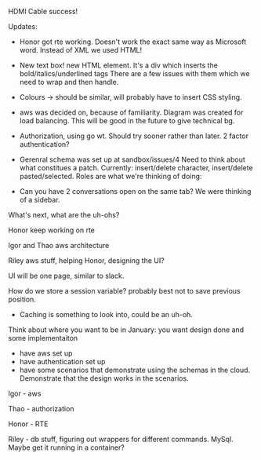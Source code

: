 HDMI Cable success!

Updates: 
* Honor got rte working. Doesn't work the exact same way as Microsoft word. 
  Instead of XML we used HTML!
  
* New text box! new HTML element. It's a div which inserts the bold/italics/underlined tags
  There are a few issues with them which we need to wrap and then handle. 
  
* Colours -> should be similar, will probably have to insert CSS styling.
  
* aws was decided on, because of familiarity. Diagram was created for load balancing.
  This will be good in the future to give technical bg.
  
* Authorization, using go wt. Should try sooner rather than later. 2 factor authentication?

* Gerenral schema was set up at sandbox/issues/4
  Need to think about what constitues a patch. Currently: insert/delete character, insert/delete pasted/selected.
  Roles are what we're thinking of doing: 
  
* Can you have 2 conversations open on the same tab? We were thinking of a sidebar.

What's next, what are the uh-ohs?

Honor keep working on rte

Igor and Thao aws architecture

Riley aws stuff, helping Honor, designing the UI?

UI will be one page, similar to slack.

How do we store a session variable? probably best not to save previous position.

* Caching is something to look into, could be an uh-oh.



Think about where you want to be in January: you want design done and some implementaiton

* have aws set up
* have authentication set up
* have some scenarios that demonstrate using the schemas in the cloud.
  Demonstrate that the design works in the scenarios.
  
  
Igor - aws

Thao - authorization

Honor - RTE

Riley - db stuff, figuring out wrappers for different commands. MySql. Maybe get it running in a container?
